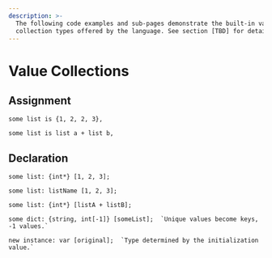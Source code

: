 ```yaml
---
description: >-
  The following code examples and sub-pages demonstrate the built-in value-based
  collection types offered by the language. See section [TBD] for details.
---
```


# Value Collections

## Assignment

```
some list is {1, 2, 2, 3},
```

```
some list is list a + list b,
```

## Declaration

```
some list: {int*} [1, 2, 3];
```

```
some list: listName [1, 2, 3];
```

```
some list: {int*} [listA + listB];
```

```
some dict: {string, int[-1]} [someList];  `Unique values become keys, -1 values.`
```

```
new instance: var [original];  `Type determined by the initialization value.`
```
